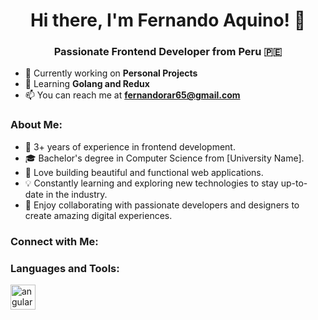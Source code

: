 <h1 align="center">Hi there, I'm Fernando Aquino! 👋</h1>
<h3 align="center">Passionate Frontend Developer from Peru 🇵🇪</h3>

- 🔭 Currently working on **Personal Projects**
- 🌱 Learning **Golang and Redux**
- 📫 You can reach me at **fernandorar65@gmail.com**

<h3 align="left">About Me:</h3>

- 💼 3+ years of experience in frontend development.
- 🎓 Bachelor's degree in Computer Science from [University Name].
- 🚀 Love building beautiful and functional web applications.
- 💡 Constantly learning and exploring new technologies to stay up-to-date in the industry.
- 🌟 Enjoy collaborating with passionate developers and designers to create amazing digital experiences.

<h3 align="left">Connect with Me:</h3>
<p align="left">
</p>

<h3 align="left">Languages and Tools:</h3>
<p align="left">
  <a href="https://angular.io" target="_blank" rel="noreferrer"> <img src="https://angular.io/assets/images/logos/angular/angular.svg" alt="angular" width="40" height="40"/> </a>
  <!-- Add more of your favorite tools and technologies here -->
</p>
